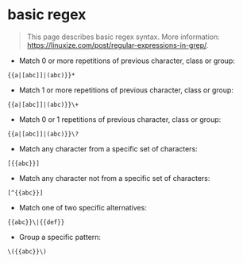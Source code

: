 # basic regex

> This page describes basic regex syntax.
> More information: <https://linuxize.com/post/regular-expressions-in-grep/>.

- Match 0 or more repetitions of previous character, class or group:

`{{a|[abc]]|(abc)}}*`

- Match 1 or more repetitions of previous character, class or group:

`{{a|[abc]]|(abc)}}\+`

- Match 0 or 1 repetitions of previous character, class or group:

`{{a|[abc]]|(abc)}}\?`

- Match any character from a specific set of characters:

`[{{abc}}]`

- Match any character not from a specific set of characters:

`[^{{abc}}]`

- Match one of two specific alternatives:

`{{abc}}\|{{def}}`

- Group a specific pattern:

`\({{abc}}\)`

